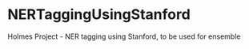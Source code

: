 NERTaggingUsingStanford
=======================

Holmes Project - NER tagging using Stanford, to be used for ensemble
